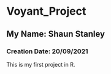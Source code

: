 # Voyant_Project
## My Name: Shaun Stanley
### Creation Date: 20/09/2021

This is my first project in R.